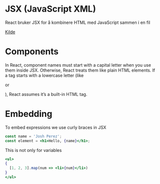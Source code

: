 # JSX (JavaScript XML)
React bruker JSX for å kombinere HTML med JavaScript sammen i en fil

[Kilde](https://react.dev/learn/writing-markup-with-jsx)

# Components
In React, component names must start with a capital letter when you use them inside JSX. Otherwise, React treats them like plain HTML elements. If a tag starts with a lowercase letter (like <div> or <p>), React assumes it’s a built-in HTML tag.

# Embedding
To embed expressions we use curly braces in JSX
```jsx
const name = 'Josh Perez';
const element = <h1>Hello, {name}</h1>;
```

This is not only for variables
```jsx
<ul>
{
  [1, 2, 3].map(num => <li>{num}</li>)
}
</ul>
```
